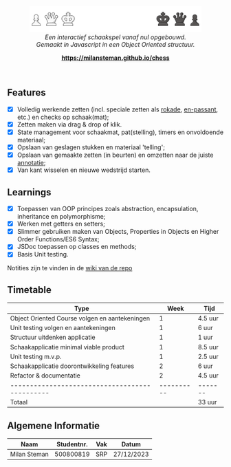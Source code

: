 <br>
<p align="center">
  <img src="images/docs/banner.png" alt="logo" width="400px"/>
    <br>
      <i>Een interactief schaakspel vanaf nul opgebouwd.
        <br>Gemaakt in Javascript in een Object Oriented structuur.</i>
  <br>
</p>

<p align="center">
  <a href="https://milansteman.github.io/chess"><strong>https://milansteman.github.io/chess</strong></a>
  <br>
</p>

<br>

## Features
- [x] Volledig werkende zetten (incl. speciale zetten als <a href="https://en.wikipedia.org/wiki/Castling#:~:text=Castling%20is%20a%20move%20in,that%20the%20king%20passed%20over.">rokade</a>, <a href="https://en.wikipedia.org/wiki/En_passant">en-passant</a>, etc.) en checks op schaak(mat);
- [x] Zetten maken via drag & drop of klik.
- [x] State management voor schaakmat, pat(stelling), timers en onvoldoende materiaal;
- [x] Opslaan van geslagen stukken en materiaal 'telling';
- [x] Opslaan van gemaakte zetten (in beurten) en omzetten naar de juiste <a href="https://www.chess.com/terms/chess-notation">annotatie</a>;
- [x] Van kant wisselen en nieuwe wedstrijd starten.

## Learnings
- [x] Toepassen van OOP principes zoals abstraction, encapsulation, inheritance en polymorphisme;
- [x] Werken met getters en setters;
- [x] Slimmer gebruiken maken van Objects, Properties in Objects en Higher Order Functions/ES6 Syntax;
- [x] JSDoc toepassen op classes en methods;
- [x] Basis Unit testing.

Notities zijn te vinden in de <a href="https://github.com/MilanSteman/chess/wiki">wiki van de repo</a>

## Timetable
| Type                                           | Week       | Tijd    |
| ---------------------------------------------- | ---------- | ------- |
| Object Oriented Course volgen en aantekeningen | 1          | 4.5 uur |
| Unit testing volgen en aantekeningen           | 1          | 6 uur   |
| Structuur uitdenken applicatie                 | 1          | 1 uur   |
| Schaakapplicatie minimal viable product        | 1          | 8.5 uur |
| Unit testing m.v.p.                            | 1          | 2.5 uur |
| Schaakapplicatie doorontwikkeling features     | 2          | 6 uur   |
| Refactor & documentatie                        | 2          | 4.5 uur |
| ---------------------------------------------- | ---------- | ------- |
| Totaal                                         |            | 33 uur  |

## Algemene Informatie
| Naam         | Studentnr. | Vak | Datum      |
| ------------ | ---------- | --- | ---------- |
| Milan Steman | 500800819  | SRP | 27/12/2023 |